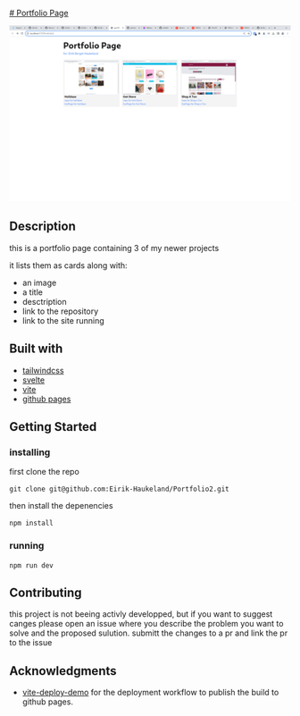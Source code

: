 [# Portfolio Page](https://github.com/Eirik-Haukeland/Portfolio2)

[![image of the portfolio page running](./site-runnig-2024-03-10.png)](https://eirik-haukeland.github.io/Portfolio2/)

## Description

this is a portfolio page containing 3 of my newer projects

it lists them as cards along with:
- an image
- a title
- desctription
- link to the repository
- link to the site running

## Built with

- [tailwindcss](https://tailwindcss.com/)
- [svelte](https://svelte.dev/)
- [vite](https://vitejs.dev/)
- [github pages](https://pages.github.com/)

## Getting Started

### installing

first clone the repo
```shell
git clone git@github.com:Eirik-Haukeland/Portfolio2.git
```

then install the depenencies
```shell
npm install
```

### running

```shell
npm run dev
```
## Contributing

this project is not beeing activly developped, but if you want to suggest canges please open an issue where you describe the problem you want to solve and the proposed sulution. submitt the changes to a pr and link the pr to the issue

## Acknowledgments

- [vite-deploy-demo](https://github.com/sitek94/vite-deploy-demo?tab=readme-ov-file) for the deployment workflow to publish the build to github pages.